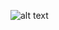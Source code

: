 ![alt text]([https://github.com/[username]/[reponame]/blob/[branch]/image.jpg?raw=true](https://github.com/goldcavedev/goldcavedev/blob/main/banner-linkedin.png)https://github.com/goldcavedev/goldcavedev/blob/main/banner-linkedin.png)
